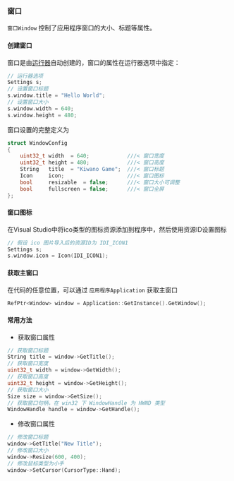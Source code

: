### 窗口

`窗口Window` 控制了应用程序窗口的大小、标题等属性。

#### 创建窗口

窗口是由[运行器](./runner.md#运行器选项)自动创建的，窗口的属性在运行器选项中指定：

```cpp
// 运行器选项
Settings s;
// 设置窗口标题
s.window.title = "Hello World";
// 设置窗口大小
s.window.width = 640;
s.window.height = 480;
```

窗口设置的完整定义为

```cpp
struct WindowConfig
{
    uint32_t width  = 640;            ///< 窗口宽度
    uint32_t height = 480;            ///< 窗口高度
    String   title  = "Kiwano Game";  ///< 窗口标题
    Icon     icon;                    ///< 窗口图标
    bool     resizable  = false;      ///< 窗口大小可调整
    bool     fullscreen = false;      ///< 窗口全屏
};
```

#### 窗口图标

在Visual Studio中将ico类型的图标资源添加到程序中，然后使用资源ID设置图标

```cpp
// 假设 ico 图片导入后的资源ID为 IDI_ICON1
Settings s;
s.window.icon = Icon(IDI_ICON1);
```

#### 获取主窗口

在代码的任意位置，可以通过 `应用程序Application` 获取主窗口

```cpp
RefPtr<Window> window = Application::GetInstance().GetWindow();
```

#### 常用方法

- 获取窗口属性

```cpp
// 获取窗口标题
String title = window->GetTitle();
// 获取窗口宽度
uint32_t width = window->GetWidth();
// 获取窗口高度
uint32_t height = window->GetHeight();
// 获取窗口大小
Size size = window->GetSize();
// 获取窗口句柄，在 win32 下 WindowHandle 为 HWND 类型
WindowHandle handle = window->GetHandle();
```

- 修改窗口属性

```cpp
// 修改窗口标题
window->GetTitle("New Title");
// 修改窗口大小
window->Resize(600, 400);
// 修改鼠标类型为小手
window->SetCursor(CursorType::Hand);
```
